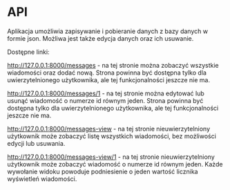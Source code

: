 # API

Aplikacja umożliwia zapisywanie i pobieranie danych z bazy danych w formie json. Możliwa jest także edycja danych oraz ich usuwanie. 


Dostępne linki:

http://127.0.0.1:8000/messages - na tej stronie można zobaczyć wszystkie wiadomości oraz dodać nową. 
Strona powinna być dostępna tylko dla uwierzytelnionego użytkownika, ale tej funkcjonalności jeszcze nie ma.

http://127.0.0.1:8000/messages/1 - na tej stronie można edytować lub usunąć wiadomość o numerze id równym jeden.
Strona powinna być dostępna tylko dla uwierzytelnionego użytkownika, ale tej funkcjonalności jeszcze nie ma.

http://127.0.0.1:8000/messages-view - na tej stronie nieuwierzytelniony użytkownik może zobaczyć listę wszystkich wiadomości, bez możliwości edycji lub usuwania.

http://127.0.0.1:8000/messages-view/1 - na tej stronie nieuwierzytelniony użytkownik może zobaczyć wiadomość o numerze id równym jeden. Każde wywołanie widoku
powoduje podniesienie o jeden wartość licznika wyświetleń wiadomości.


